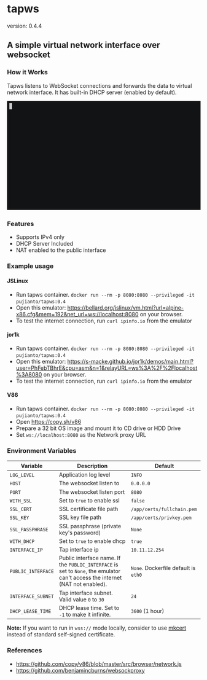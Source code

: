 # tapws
version: 0.4.4

## A simple virtual network interface over websocket

### How it Works

Tapws listens to WebSocket connections and forwards the data to virtual network interface.
It has built-in DHCP server (enabled by default).

![](./screenshot.gif)

### Features
- Supports IPv4 only
- DHCP Server Included
- NAT enabled to the public interface

### Example usage


#### JSLinux

- Run tapws container. `docker run --rm -p 8080:8080 --privileged -it pujianto/tapws:0.4`
- Open this emulator: https://bellard.org/jslinux/vm.html?url=alpine-x86.cfg&mem=192&net_url=ws://localhost:8080 on your browser.
- To test the internet connection, run `curl ipinfo.io` from the emulator

#### jor1k

- Run tapws container. `docker run --rm -p 8080:8080 --privileged -it pujianto/tapws:0.4`
- Open this emulator: https://s-macke.github.io/jor1k/demos/main.html?user=PhFebTBhrE&cpu=asm&n=1&relayURL=ws%3A%2F%2Flocalhost%3A8080 on your browser.
- To test the internet connection, run `curl ipinfo.io` from the emulator

#### V86

- Run tapws container. `docker run --rm -p 8080:8080 --privileged -it pujianto/tapws:0.4`
- Open https://copy.sh/v86
- Prepare a 32 bit OS image and mount it to CD drive or HDD Drive
- Set `ws://localhost:8080` as the Network proxy URL



### Environment Variables

| Variable | Description | Default |
| --- | --- | --- |
| `LOG_LEVEL` | Application log level | `INFO` |
| `HOST` | The websocket listen to | `0.0.0.0` |
| `PORT` | The websocket listen port | `8080` |
| `WITH_SSL` | Set to `true` to enable ssl |`false` |
| `SSL_CERT` | SSL certificate file path | `/app/certs/fullchain.pem` |
| `SSL_KEY` | SSL key file path | `/app/certs/privkey.pem` |
| `SSL_PASSPHRASE` | SSL passphrase (private key's password)| `None` |
| `WITH_DHCP`  | Set to `true` to enable dhcp | `true` |
| `INTERFACE_IP` | Tap interface ip | `10.11.12.254` |
| `PUBLIC_INTERFACE` | Public interface name. If the `PUBLIC_INTERFACE` is set to `None`, the emulator can't access the internet (NAT not enabled). |  `None`. Dockerfile default is `eth0` |
| `INTERFACE_SUBNET` | Tap interface subnet. Valid value `0` to `30` | `24` |
| `DHCP_LEASE_TIME` | DHCP lease time. Set to `-1` to make it infinite. | `3600` (1 hour)| 




**Note:** If you want to run in `wss://` mode locally, consider to use [mkcert](https://github.com/FiloSottile/mkcert) instead of standard self-signed certificate.

### References

- https://github.com/copy/v86/blob/master/src/browser/network.js
- https://github.com/benjamincburns/websockproxy
